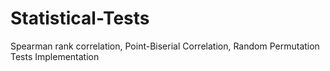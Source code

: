 # Statistical-Tests
Spearman rank correlation, Point-Biserial Correlation, Random Permutation Tests Implementation
